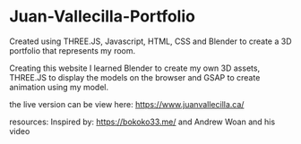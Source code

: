 # Juan-Vallecilla-Portfolio
Created using THREE.JS, Javascript, HTML, CSS and Blender to create a 3D portfolio that represents my room.

Creating this website I learned Blender to create my own 3D assets, THREE.JS to display the models on the browser and GSAP to create animation using my model.

the live version can be view here: https://www.juanvallecilla.ca/


resources:
Inspired by: https://bokoko33.me/ and Andrew Woan and his video

